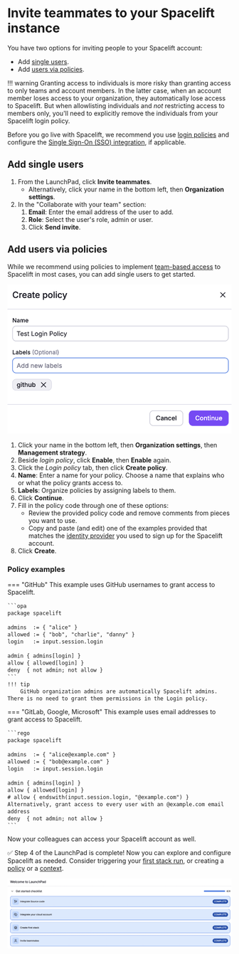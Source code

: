 # Invite teammates to your Spacelift instance

You have two options for inviting people to your Spacelift account:

- Add [single users](#add-single-users).
- Add [users via policies](#add-users-via-policies).

!!! warning
    Granting access to individuals is more risky than granting access to only teams and account members. In the latter case, when an account member loses access to your organization, they automatically lose access to Spacelift. But when allowlisting individuals and _not_ restricting access to members only, you'll need to explicitly remove the individuals from your Spacelift login policy.

Before you go live with Spacelift, we recommend you use [login policies](../../concepts/policy/login-policy.md) and configure the [Single Sign-On (SSO) integration](../../integrations/single-sign-on/README.md), if applicable.

## Add single users

1. From the LaunchPad, click **Invite teammates**.
      - Alternatively, click your name in the bottom left, then **Organization settings**.
2. In the "Collaborate with your team" section:
      1. **Email**: Enter the email address of the user to add.
      2. **Role**: Select the user's role, admin or user.
      3. Click **Send invite**.

## Add users via policies

While we recommend using policies to implement [team-based access](../../concepts/policy/login-policy.md#teams) to Spacelift in most cases, you can add single users to get started.

![](<../../assets/screenshots/getting-started/invite-teammates/create-policy.png>)

1. Click your name in the bottom left, then **Organization settings**, then **Management strategy**.
2. Beside _login policy_, click **Enable**, then **Enable** again.
3. Click the _Login policy_ tab, then click **Create policy**.
4. **Name**: Enter a name for your policy. Choose a name that explains who or what the policy grants access to.
5. **Labels**: Organize policies by assigning labels to them.
6. Click **Continue**.
7. Fill in the policy code through one of these options:
      - Review the provided policy code and remove comments from pieces you want to use.
      - Copy and paste (and edit) one of the examples provided that matches the [identity provider](../../README.md#create-your-spacelift-account) you used to sign up for the Spacelift account.
8. Click **Create**.

### Policy examples

=== "GitHub"
    This example uses GitHub usernames to grant access to Spacelift.

    ```opa
    package spacelift

    admins  := { "alice" }
    allowed := { "bob", "charlie", "danny" }
    login   := input.session.login

    admin { admins[login] }
    allow { allowed[login] }
    deny  { not admin; not allow }
    ```
    !!! tip
        GitHub organization admins are automatically Spacelift admins. There is no need to grant them permissions in the Login policy.

=== "GitLab, Google, Microsoft"
    This example uses email addresses to grant access to Spacelift.

    ```rego
    package spacelift

    admins  := { "alice@example.com" }
    allowed := { "bob@example.com" }
    login   := input.session.login

    admin { admins[login] }
    allow { allowed[login] }
    # allow { endswith(input.session.login, "@example.com") } Alternatively, grant access to every user with an @example.com email address
    deny  { not admin; not allow }
    ```

Now your colleagues can access your Spacelift account as well.

✅ Step 4 of the LaunchPad is complete! Now you can explore and configure Spacelift as needed. Consider triggering your [first stack run](../../README.md#trigger-your-first-run), or creating a [policy](../../concepts/policy/README.md#creating-policies) or a [context](../../concepts/configuration/context.md#creating).

![LaunchPad Step 4 complete](<../../assets/screenshots/getting-started/invite-teammates/Launchpad-step-4-done.png>)
